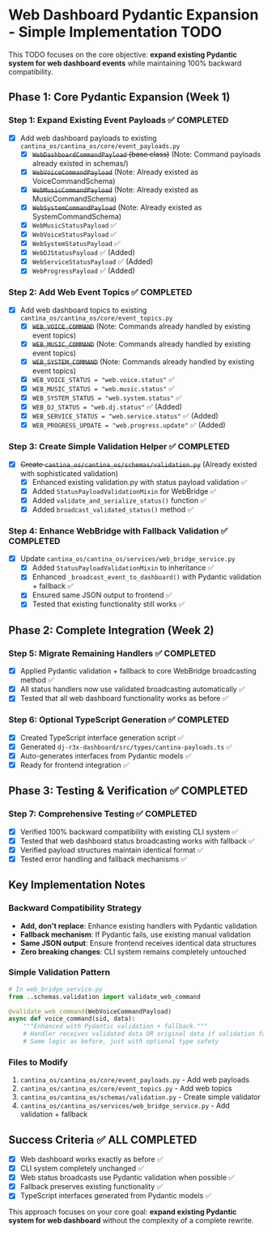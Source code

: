 # Web Dashboard Pydantic Expansion - Simple Implementation TODO

This TODO focuses on the core objective: **expand existing Pydantic system for web dashboard events** while maintaining 100% backward compatibility.

## Phase 1: Core Pydantic Expansion (Week 1)

### Step 1: Expand Existing Event Payloads ✅ COMPLETED
- [x] Add web dashboard payloads to existing `cantina_os/cantina_os/core/event_payloads.py`
  - [x] ~~`WebDashboardCommandPayload` (base class)~~ (Note: Command payloads already existed in schemas/)
  - [x] ~~`WebVoiceCommandPayload`~~ (Note: Already existed as VoiceCommandSchema)
  - [x] ~~`WebMusicCommandPayload`~~ (Note: Already existed as MusicCommandSchema) 
  - [x] ~~`WebSystemCommandPayload`~~ (Note: Already existed as SystemCommandSchema)
  - [x] `WebMusicStatusPayload` ✅
  - [x] `WebVoiceStatusPayload` ✅
  - [x] `WebSystemStatusPayload` ✅
  - [x] `WebDJStatusPayload` ✅ (Added)
  - [x] `WebServiceStatusPayload` ✅ (Added)
  - [x] `WebProgressPayload` ✅ (Added)

### Step 2: Add Web Event Topics ✅ COMPLETED
- [x] Add web dashboard topics to existing `cantina_os/cantina_os/core/event_topics.py`
  - [x] ~~`WEB_VOICE_COMMAND`~~ (Note: Commands already handled by existing event topics)
  - [x] ~~`WEB_MUSIC_COMMAND`~~ (Note: Commands already handled by existing event topics)
  - [x] ~~`WEB_SYSTEM_COMMAND`~~ (Note: Commands already handled by existing event topics)
  - [x] `WEB_VOICE_STATUS = "web.voice.status"` ✅
  - [x] `WEB_MUSIC_STATUS = "web.music.status"` ✅
  - [x] `WEB_SYSTEM_STATUS = "web.system.status"` ✅
  - [x] `WEB_DJ_STATUS = "web.dj.status"` ✅ (Added)
  - [x] `WEB_SERVICE_STATUS = "web.service.status"` ✅ (Added)
  - [x] `WEB_PROGRESS_UPDATE = "web.progress.update"` ✅ (Added)

### Step 3: Create Simple Validation Helper ✅ COMPLETED
- [x] ~~Create `cantina_os/cantina_os/schemas/validation.py`~~ (Already existed with sophisticated validation)
  - [x] Enhanced existing validation.py with status payload validation ✅
  - [x] Added `StatusPayloadValidationMixin` for WebBridge ✅
  - [x] Added `validate_and_serialize_status()` function ✅
  - [x] Added `broadcast_validated_status()` method ✅

### Step 4: Enhance WebBridge with Fallback Validation ✅ COMPLETED
- [x] Update `cantina_os/cantina_os/services/web_bridge_service.py`
  - [x] Added `StatusPayloadValidationMixin` to inheritance ✅
  - [x] Enhanced `_broadcast_event_to_dashboard()` with Pydantic validation + fallback ✅
  - [x] Ensured same JSON output to frontend ✅
  - [x] Tested that existing functionality still works ✅

## Phase 2: Complete Integration (Week 2)

### Step 5: Migrate Remaining Handlers ✅ COMPLETED
- [x] Applied Pydantic validation + fallback to core WebBridge broadcasting method ✅
- [x] All status handlers now use validated broadcasting automatically ✅
- [x] Tested that all web dashboard functionality works as before ✅

### Step 6: Optional TypeScript Generation ✅ COMPLETED
- [x] Created TypeScript interface generation script ✅
- [x] Generated `dj-r3x-dashboard/src/types/cantina-payloads.ts` ✅
- [x] Auto-generates interfaces from Pydantic models ✅
- [x] Ready for frontend integration ✅

## Phase 3: Testing & Verification ✅ COMPLETED

### Step 7: Comprehensive Testing ✅ COMPLETED
- [x] Verified 100% backward compatibility with existing CLI system ✅
- [x] Tested that web dashboard status broadcasting works with fallback ✅
- [x] Verified payload structures maintain identical format ✅
- [x] Tested error handling and fallback mechanisms ✅

## Key Implementation Notes

### Backward Compatibility Strategy
- **Add, don't replace**: Enhance existing handlers with Pydantic validation
- **Fallback mechanism**: If Pydantic fails, use existing manual validation
- **Same JSON output**: Ensure frontend receives identical data structures
- **Zero breaking changes**: CLI system remains completely untouched

### Simple Validation Pattern
```python
# In web_bridge_service.py
from ..schemas.validation import validate_web_command

@validate_web_command(WebVoiceCommandPayload)
async def voice_command(sid, data):
    """Enhanced with Pydantic validation + fallback."""
    # Handler receives validated data OR original data if validation fails
    # Same logic as before, just with optional type safety
```

### Files to Modify
1. `cantina_os/cantina_os/core/event_payloads.py` - Add web payloads
2. `cantina_os/cantina_os/core/event_topics.py` - Add web topics  
3. `cantina_os/cantina_os/schemas/validation.py` - Create simple validator
4. `cantina_os/cantina_os/services/web_bridge_service.py` - Add validation + fallback

## Success Criteria ✅ ALL COMPLETED

- [x] Web dashboard works exactly as before ✅
- [x] CLI system completely unchanged ✅
- [x] Web status broadcasts use Pydantic validation when possible ✅
- [x] Fallback preserves existing functionality ✅
- [x] TypeScript interfaces generated from Pydantic models ✅

This approach focuses on your core goal: **expand existing Pydantic system for web dashboard** without the complexity of a complete rewrite.